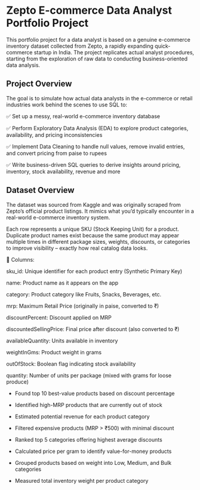 # Zepto E-commerce Data Analyst Portfolio Project
This portfolio project for a data analyst is based on a genuine e-commerce inventory dataset collected from Zepto, a rapidly expanding quick-commerce startup in India. The project replicates actual analyst procedures, starting from the exploration of raw data to conducting business-oriented data analysis.
##  Project Overview
The goal is to simulate how actual data analysts in the e-commerce or retail industries work behind the scenes to use SQL to:

✅ Set up a messy, real-world e-commerce inventory database

✅ Perform Exploratory Data Analysis (EDA) to explore product categories, availability, and pricing inconsistencies

✅ Implement Data Cleaning to handle null values, remove invalid entries, and convert pricing from paise to rupees

✅ Write business-driven SQL queries to derive insights around pricing, inventory, stock availability, revenue and more
## Dataset Overview
The dataset was sourced from Kaggle and was originally scraped from Zepto’s official product listings. It mimics what you’d typically encounter in a real-world e-commerce inventory system.

Each row represents a unique SKU (Stock Keeping Unit) for a product. Duplicate product names exist because the same product may appear multiple times in different package sizes, weights, discounts, or categories to improve visibility – exactly how real catalog data looks.

🧾 Columns:

sku_id: Unique identifier for each product entry (Synthetic Primary Key)

name: Product name as it appears on the app

category: Product category like Fruits, Snacks, Beverages, etc.

mrp: Maximum Retail Price (originally in paise, converted to ₹)

discountPercent: Discount applied on MRP

discountedSellingPrice: Final price after discount (also converted to ₹)

availableQuantity: Units available in inventory

weightInGms: Product weight in grams

outOfStock: Boolean flag indicating stock availability

quantity: Number of units per package (mixed with grams for loose produce)

* Found top 10 best-value products based on discount percentage

* Identified high-MRP products that are currently out of stock

* Estimated potential revenue for each product category

* Filtered expensive products (MRP > ₹500) with minimal discount

* Ranked top 5 categories offering highest average discounts

* Calculated price per gram to identify value-for-money products

* Grouped products based on weight into Low, Medium, and Bulk categories

* Measured total inventory weight per product category
